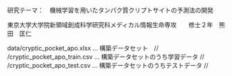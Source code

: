 
研究テーマ：　機械学習を用いたタンパク質クリプトサイトの予測法の開発

東京大学大学院新領域創成科学研究科メディカル情報生命専攻　　修士２年　熊田　匡仁


data/cryptic_pocket_apo.xlsx       ...  構築データセット　//
    /cryptic_pocket_apo_train.csv  ...  構築データセットのうち学習データ //
    /cryptic_pocket_apo_test.csv   ...  構築データセットのうちテストデータ //
